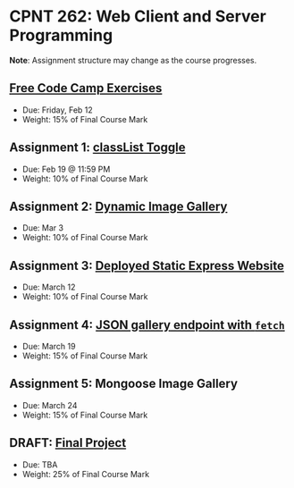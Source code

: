 # CPNT 262: Web Client and Server Programming
**Note**: Assignment structure may change as the course progresses.

## [Free Code Camp Exercises](exercises)
- Due: Friday, Feb 12
- Weight: 15% of Final Course Mark

## Assignment 1: [classList Toggle](https://github.com/sait-wbdv/assessments/tree/master/cpnt262/assignment-1)
- Due: Feb 19 @ 11:59 PM
- Weight: 10% of Final Course Mark

## Assignment 2: [Dynamic Image Gallery](https://github.com/sait-wbdv/assessments/tree/master/cpnt262/assignment-2)
- Due: Mar 3
- Weight: 10% of Final Course Mark

## Assignment 3: [Deployed Static Express Website](https://github.com/sait-wbdv/assessments/tree/master/cpnt262/assignment-3)
- Due: March 12
- Weight: 10% of Final Course Mark

## Assignment 4: [JSON gallery endpoint with `fetch`](https://github.com/sait-wbdv/assessments/tree/master/cpnt262/assignment-4)
- Due: March 19
- Weight: 15% of Final Course Mark

## Assignment 5: Mongoose Image Gallery
- Due: March 24
- Weight: 15% of Final Course Mark

## DRAFT: [Final Project](https://github.com/sait-wbdv/assessments/tree/master/cpnt262/final)
- Due: TBA
- Weight: 25% of Final Course Mark